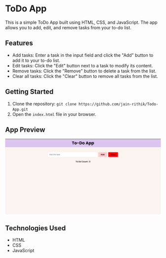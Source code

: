 # ToDo App

This is a simple ToDo App built using HTML, CSS, and JavaScript. The app allows you to add, edit, and remove tasks from your to-do list.

## Features

- Add tasks: Enter a task in the input field and click the "Add" button to add it to your to-do list.
- Edit tasks: Click the "Edit" button next to a task to modify its content.
- Remove tasks: Click the "Remove" button to delete a task from the list.
- Clear all tasks: Click the "Clear" button to remove all tasks from the list.

## Getting Started

1. Clone the repository: `git clone https://github.com/jain-rithik/Todo-App.git`
2. Open the `index.html` file in your browser.

## App Preview

![ToDo App Preview](app-preview.png)

## Technologies Used

- HTML
- CSS
- JavaScript

